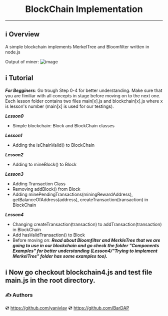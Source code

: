 <h1 align="center">BlockChain Implementation</h1>

***

## ℹ️ Overview
A simple blockchain implements MerkelTree and Bloomfilter written in node.js

Output of miner:
![image](https://user-images.githubusercontent.com/22189126/179813496-e5a539ef-3d45-42e6-aaf8-05adf69d95cd.png)

## ℹ️ Tutorial
***For Begginers***: Go trough Step 0-4 for better understanding.
Make sure that you are fimiliar with all concepts in stage before moving on to the next one.
Eech lesson folder contains two files main[x].js and blockchain[x].js where x is lesson's number (main[x] is used for our testings).

***Lesson0***
- Simple blockchain: Block and BlockChain classes

***Lesson1***
- Adding the isChainValid() to BlockChain

***Lesson2***
- Adding to mineBlock() to Block

***Lesson3***
- Adding Transaction Class
- Removing addBlock() from Block
- Adding minePendingTransactions(miningRewardAddress), getBalanceOfAddress(address), createTransaction(transaction) in BlockChain

***Lesson4***
- Changing createTransaction(transaction) to addTransaction(transaction) in BlockChain
- Add hasValidTransaction() to Block
- Before moving on:
***Read about Bloomfilter and MerkleTree that we are going to use in our blockchain and go check the folder "Components Examples" for better understanding (Lesson4/"Trying to implement MerkelTree" folder has some examples too).***
 
## ℹ️ Now go checkout blockchain4.js and test file main.js in the root directory.

### ✍️ Authors
💿 https://github.com/yanivlav 
💿 https://github.com/BarDAP
